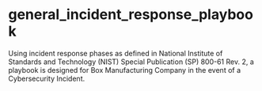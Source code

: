 # general_incident_response_playbook
Using incident response phases as defined in National Institute of Standards and Technology (NIST) Special Publication (SP) 800-61 Rev. 2, a playbook is designed for Box Manufacturing Company in the event of a Cybersecurity Incident.

